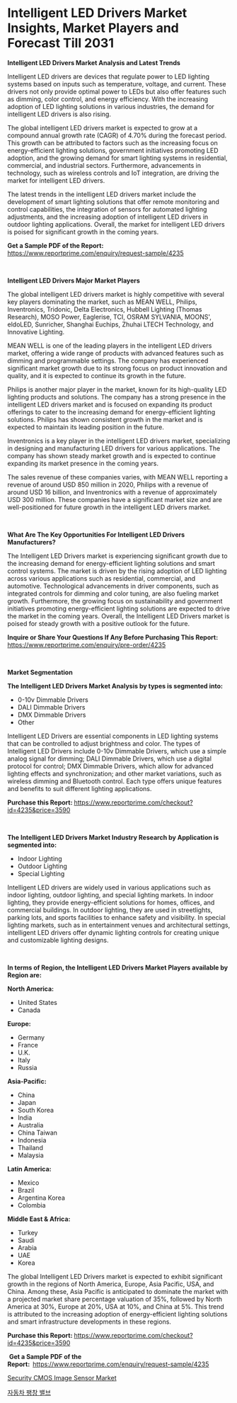 <p><h1>Intelligent LED Drivers Market Insights, Market Players and Forecast Till 2031</h1></p><p><strong>Intelligent LED Drivers Market Analysis and Latest Trends</strong></p>
<p><p>Intelligent LED drivers are devices that regulate power to LED lighting systems based on inputs such as temperature, voltage, and current. These drivers not only provide optimal power to LEDs but also offer features such as dimming, color control, and energy efficiency. With the increasing adoption of LED lighting solutions in various industries, the demand for intelligent LED drivers is also rising.</p><p>The global intelligent LED drivers market is expected to grow at a compound annual growth rate (CAGR) of 4.70% during the forecast period. This growth can be attributed to factors such as the increasing focus on energy-efficient lighting solutions, government initiatives promoting LED adoption, and the growing demand for smart lighting systems in residential, commercial, and industrial sectors. Furthermore, advancements in technology, such as wireless controls and IoT integration, are driving the market for intelligent LED drivers.</p><p>The latest trends in the intelligent LED drivers market include the development of smart lighting solutions that offer remote monitoring and control capabilities, the integration of sensors for automated lighting adjustments, and the increasing adoption of intelligent LED drivers in outdoor lighting applications. Overall, the market for intelligent LED drivers is poised for significant growth in the coming years.</p></p>
<p><strong>Get a Sample PDF of the Report:&nbsp;</strong> <a href="https://www.reportprime.com/enquiry/request-sample/4235">https://www.reportprime.com/enquiry/request-sample/4235</a></p>
<p>&nbsp;</p>
<p><strong>Intelligent LED Drivers Major Market Players</strong></p>
<p><p>The global intelligent LED drivers market is highly competitive with several key players dominating the market, such as MEAN WELL, Philips, Inventronics, Tridonic, Delta Electronics, Hubbell Lighting (Thomas Research), MOSO Power, Eaglerise, TCI, OSRAM SYLVANIA, MOONS', eldoLED, Sunricher, Shanghai Euchips, Zhuhai LTECH Technology, and Innovative Lighting.</p><p>MEAN WELL is one of the leading players in the intelligent LED drivers market, offering a wide range of products with advanced features such as dimming and programmable settings. The company has experienced significant market growth due to its strong focus on product innovation and quality, and it is expected to continue its growth in the future.</p><p>Philips is another major player in the market, known for its high-quality LED lighting products and solutions. The company has a strong presence in the intelligent LED drivers market and is focused on expanding its product offerings to cater to the increasing demand for energy-efficient lighting solutions. Philips has shown consistent growth in the market and is expected to maintain its leading position in the future.</p><p>Inventronics is a key player in the intelligent LED drivers market, specializing in designing and manufacturing LED drivers for various applications. The company has shown steady market growth and is expected to continue expanding its market presence in the coming years.</p><p>The sales revenue of these companies varies, with MEAN WELL reporting a revenue of around USD 850 million in 2020, Philips with a revenue of around USD 16 billion, and Inventronics with a revenue of approximately USD 300 million. These companies have a significant market size and are well-positioned for future growth in the intelligent LED drivers market.</p></p>
<p>&nbsp;</p>
<p><strong>What Are The Key Opportunities For Intelligent LED Drivers Manufacturers?</strong></p>
<p><p>The Intelligent LED Drivers market is experiencing significant growth due to the increasing demand for energy-efficient lighting solutions and smart control systems. The market is driven by the rising adoption of LED lighting across various applications such as residential, commercial, and automotive. Technological advancements in driver components, such as integrated controls for dimming and color tuning, are also fueling market growth. Furthermore, the growing focus on sustainability and government initiatives promoting energy-efficient lighting solutions are expected to drive the market in the coming years. Overall, the Intelligent LED Drivers market is poised for steady growth with a positive outlook for the future.</p></p>
<p><strong>Inquire or Share Your Questions If Any Before Purchasing This Report:</strong> <a href="https://www.reportprime.com/enquiry/pre-order/4235">https://www.reportprime.com/enquiry/pre-order/4235</a></p>
<p>&nbsp;</p>
<p><strong>Market Segmentation</strong></p>
<p><strong>The Intelligent LED Drivers Market Analysis by types is segmented into:</strong></p>
<p><ul><li>0-10v Dimmable Drivers</li><li>DALI Dimmable Drivers</li><li>DMX Dimmable Drivers</li><li>Other</li></ul></p>
<p><p>Intelligent LED Drivers are essential components in LED lighting systems that can be controlled to adjust brightness and color. The types of Intelligent LED Drivers include 0-10v Dimmable Drivers, which use a simple analog signal for dimming; DALI Dimmable Drivers, which use a digital protocol for control; DMX Dimmable Drivers, which allow for advanced lighting effects and synchronization; and other market variations, such as wireless dimming and Bluetooth control. Each type offers unique features and benefits to suit different lighting applications.</p></p>
<p><strong>Purchase this Report:&nbsp;</strong><a href="https://www.reportprime.com/checkout?id=4235&price=3590">https://www.reportprime.com/checkout?id=4235&price=3590</a></p>
<p>&nbsp;</p>
<p><strong>The Intelligent LED Drivers Market Industry Research by Application is segmented into:</strong></p>
<p><ul><li>Indoor Lighting</li><li>Outdoor Lighting</li><li>Special Lighting</li></ul></p>
<p><p>Intelligent LED drivers are widely used in various applications such as indoor lighting, outdoor lighting, and special lighting markets. In indoor lighting, they provide energy-efficient solutions for homes, offices, and commercial buildings. In outdoor lighting, they are used in streetlights, parking lots, and sports facilities to enhance safety and visibility. In special lighting markets, such as in entertainment venues and architectural settings, intelligent LED drivers offer dynamic lighting controls for creating unique and customizable lighting designs.</p></p>
<p>&nbsp;</p>
<p><strong>In terms of Region, the Intelligent LED Drivers Market Players available by Region are:</strong></p>
<p>
    <p> <strong> North America: </strong>
        <ul>
            <li>United States</li>
            <li>Canada</li>
        </ul>
        </p> 
    <p> <strong> Europe: </strong>
        <ul>
            <li>Germany</li>
            <li>France</li>
            <li>U.K.</li>
            <li>Italy</li>
            <li>Russia</li>
        </ul>
        </p> 
    <p> <strong> Asia-Pacific: </strong>
        <ul>
            <li>China</li>
            <li>Japan</li>
            <li>South Korea</li>
            <li>India</li>
            <li>Australia</li>
            <li>China Taiwan</li>
            <li>Indonesia</li>
            <li>Thailand</li>
            <li>Malaysia</li>
        </ul>
        </p> 
    <p> <strong> Latin America: </strong>
        <ul>
            <li>Mexico</li>
            <li>Brazil</li>
            <li>Argentina Korea</li>
            <li>Colombia</li>
        </ul>
        </p> 
    <p> <strong> Middle East & Africa: </strong>
        <ul>
            <li>Turkey</li>
            <li>Saudi</li>
            <li>Arabia</li>
            <li>UAE</li>
            <li>Korea</li>
        </ul>
    </p>
    </p>
<p><p>The global Intelligent LED Drivers market is expected to exhibit significant growth in the regions of North America, Europe, Asia Pacific, USA, and China. Among these, Asia Pacific is anticipated to dominate the market with a projected market share percentage valuation of 35%, followed by North America at 30%, Europe at 20%, USA at 10%, and China at 5%. This trend is attributed to the increasing adoption of energy-efficient lighting solutions and smart infrastructure developments in these regions.</p></p>
<p><strong>Purchase this Report: </strong><a href="https://www.reportprime.com/checkout?id=4235&price=3590">https://www.reportprime.com/checkout?id=4235&price=3590</a></p>
<p>&nbsp;<strong>Get a Sample PDF of the Report:&nbsp;&nbsp;</strong><a href="https://www.reportprime.com/enquiry/request-sample/4235">https://www.reportprime.com/enquiry/request-sample/4235</a></p>
<p><strong></strong></p>
<p><p><a href="https://github.com/ashepherd82/Market-Research-Report-List-4/blob/main/security-cmos-image-sensor-market.md">Security CMOS Image Sensor Market</a></p><p><a href="https://medium.com/@dunce678678/%EC%9E%90%EB%8F%99%EC%B0%A8-%ED%8C%BD%EC%B0%BD-%EB%B0%B8%EB%B8%8C-%EC%8B%9C%EC%9E%A5-%EC%A0%90%EC%9C%A0%EC%9C%A8-%EB%B3%80%ED%99%94-%EB%B0%8F-%EC%8B%9C%EC%9E%A5-%EC%84%B1%EC%9E%A5-%EC%B6%94%EC%84%B8-2024%EB%85%84-2031%EB%85%84-0b3997380483">자동차 팽창 밸브</a></p></p>